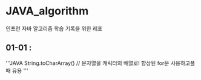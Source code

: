 # JAVA_algorithm
인프런 자바 알고리즘 학습 기록을 위한 레포

## 01-01 :
'''JAVA
  String.toCharArray() // 문자열을 캐릭터의 배열로! 향상된 for문 사용하고플 때 유용
'''
